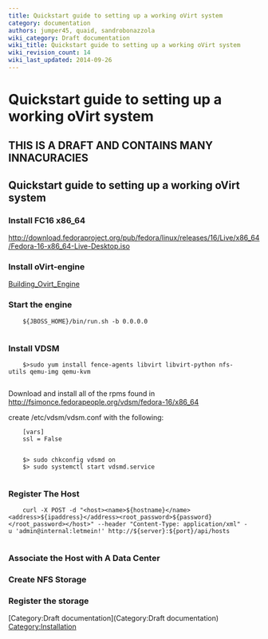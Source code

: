 ```yaml
---
title: Quickstart guide to setting up a working oVirt system
category: documentation
authors: jumper45, quaid, sandrobonazzola
wiki_category: Draft documentation
wiki_title: Quickstart guide to setting up a working oVirt system
wiki_revision_count: 14
wiki_last_updated: 2014-09-26
---
```


# Quickstart guide to setting up a working oVirt system

## THIS IS A DRAFT AND CONTAINS MANY INNACURACIES

## Quickstart guide to setting up a working oVirt system

### Install FC16 x86_64

<http://download.fedoraproject.org/pub/fedora/linux/releases/16/Live/x86_64/Fedora-16-x86_64-Live-Desktop.iso>

### Install oVirt-engine

[Building_Ovirt_Engine](Building_Ovirt_Engine)

### Start the engine

        ${JBOSS_HOME}/bin/run.sh -b 0.0.0.0
       

### Install VDSM

        $>sudo yum install fence-agents libvirt libvirt-python nfs-utils qemu-img qemu-kvm
       

Download and install all of the rpms found in <http://fsimonce.fedorapeople.org/vdsm/fedora-16/x86_64>

create /etc/vdsm/vdsm.conf with the following:

        [vars]
        ssl = False
       

        $> sudo chkconfig vdsmd on
        $> sudo systemctl start vdsmd.service
       

### Register The Host

        curl -X POST -d "<host><name>${hostname}</name><address>${ipaddress}</address><root_password>${password}</root_password></host>" --header "Content-Type: application/xml" -u 'admin@internal:letmein!' http://${server}:${port}/api/hosts
       

### Associate the Host with A Data Center

### Create NFS Storage

### Register the storage

[Category:Draft documentation](Category:Draft documentation) <Category:Installation>
